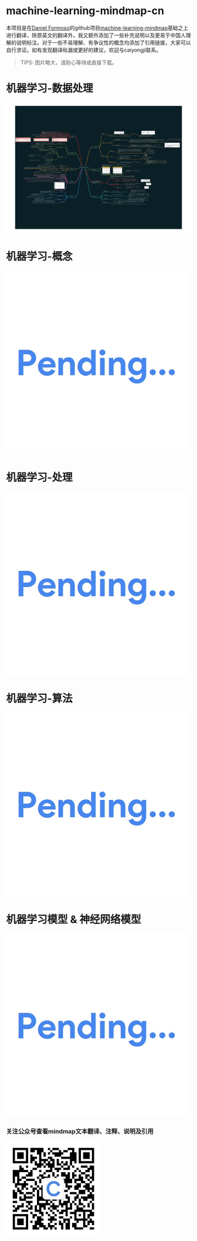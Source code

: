 # machine-learning-mindmap-cn


本项目是在[Daniel Formoso](https://github.com/dformoso)的github项目[machine-learning-mindmap](https://github.com/dformoso/machine-learning-mindmap)基础之上进行翻译，除原英文的翻译外，我又额外添加了一些补充说明以及更易于中国人理解的说明标注。对于一些不易理解、有争议性的概念均添加了引用链接，大家可以自行求证。如有发现翻译纰漏或更好的建议，欢迎与caiyongji联系。


> TIPS: 图片略大，请耐心等待或直接下载。

# 机器学习-数据处理
![img](./img/DataProcessing.jpg)

# 机器学习-概念
![img](./img/pending.jpg)

# 机器学习-处理
![img](./img/pending.jpg)

# 机器学习-算法
![img](./img/pending.jpg)

# 机器学习模型 & 神经网络模型
![img](./img/pending.jpg)

### 关注公众号查看mindmap文本翻译、注释、说明及引用 ###

![img](./img/qrcode.jpg)


